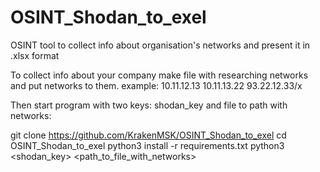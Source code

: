# OSINT_Shodan_to_exel
OSINT tool to collect info about organisation's networks and present it in .xlsx format

To collect info about your company make file with researching networks and put networks to them.
example:
10.11.12.13
10.11.13.22
93.22.12.33/x

Then start program with two keys: shodan_key and file to path with networks:

git clone https://github.com/KrakenMSK/OSINT_Shodan_to_exel
cd OSINT_Shodan_to_exel
python3 install -r requirements.txt
python3 <shodan_key> <path_to_file_with_networks>
